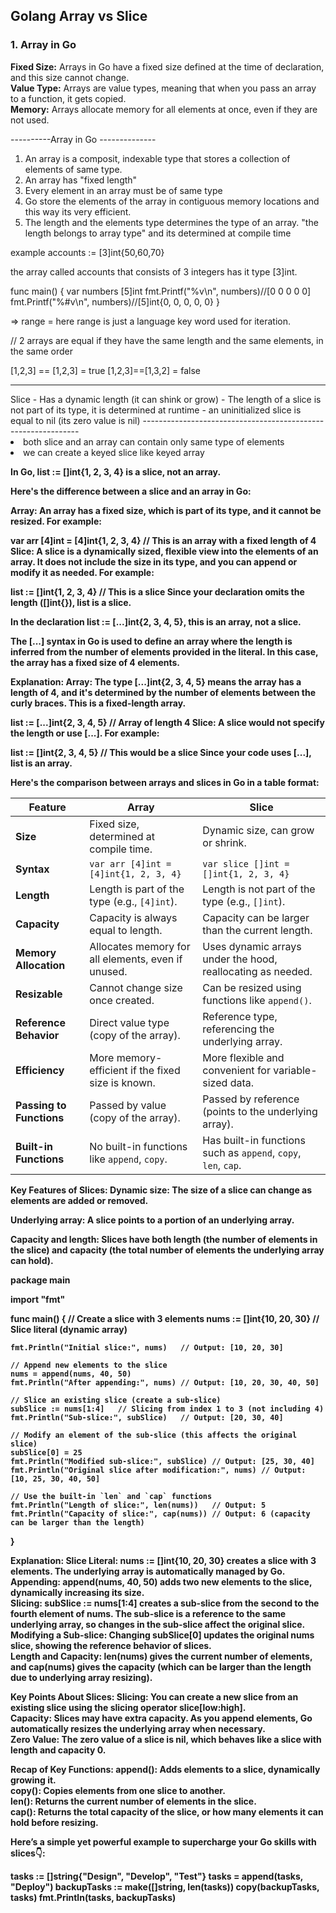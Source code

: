 <h2>Golang Array vs Slice</h2>

<h3>1. Array in Go</h3>
<strong>Fixed Size:</strong> Arrays in Go have a fixed size defined at the time of declaration, and this size cannot change.<br>
<strong>Value Type:</strong> Arrays are value types, meaning that when you pass an array to a function, it gets copied.<br>
<strong>Memory:</strong> Arrays allocate memory for all elements at once, even if they are not used.<br>


----------Array in Go --------------

1. An array is a composit, indexable type that stores a collection of elements of same type.
2. An array has "fixed length"
3. Every element in an array must be of same type
4. Go store the elements of the array in contiguous memory locations and this way its very efficient.
5. The length and the elements type determines the type of an array. "the length belongs to array type" and its determined at compile time

example 
accounts := [3]int{50,60,70}

the array called accounts that consists of 3 integers has it type [3]int.

func main() {
	var numbers [5]int
	fmt.Printf("%v\n", numbers)//[0 0 0 0 0]
	fmt.Printf("%#v\n", numbers)//[5]int{0, 0, 0, 0, 0}
}

=> range = here range is just a language key word used for iteration.


// 2 arrays are equal if they have the same length and the same elements, in the same order

[1,2,3] == [1,2,3] = true
[1,2,3]==[1,3,2] = false

<hr>
Slice
- Has a dynamic length (it can  shink or grow)
- The length of a slice is not part of its type, it is determined at runtime
- an uninitialized slice is equal to nil (its zero value is nil)
--------------------------------------------------------------<br>
<li>both slice and an array can contain only same type of elements</li>
<li> we can create a keyed slice like keyed array</li>

<b>In Go, list := []int{1, 2, 3, 4} is a slice, not an array.<b>

Here's the difference between a slice and an array in Go:

Array: An array has a fixed size, which is part of its type, and it cannot be resized. For example:<br>


var arr [4]int = [4]int{1, 2, 3, 4}  // This is an array with a fixed length of 4 <br>
Slice: A slice is a dynamically sized, flexible view into the elements of an array. It does not include the size in its type, and you can append or modify it as needed. For example:<br>


list := []int{1, 2, 3, 4}  // This is a slice
Since your declaration omits the length ([]int{}), list is a slice.

In the declaration list := [...]int{2, 3, 4, 5}, this is an array, not a slice.

The [...] syntax in Go is used to define an array where the length is inferred from the number of elements provided in the literal. In this case, the array has a fixed size of 4 elements.

Explanation:
Array: The type [...]int{2, 3, 4, 5} means the array has a length of 4, and it's determined by the number of elements between the curly braces. This is a fixed-length array.


list := [...]int{2, 3, 4, 5}  // Array of length 4
Slice: A slice would not specify the length or use [...]. For example:


list := []int{2, 3, 4, 5}  // This would be a slice
Since your code uses [...], list is an array.



Here's the comparison between arrays and slices in Go in a table format:

| **Feature**               | **Array**                                                                 | **Slice**                                                             |
|---------------------------|---------------------------------------------------------------------------|----------------------------------------------------------------------|
| **Size**                  | Fixed size, determined at compile time.                                    | Dynamic size, can grow or shrink.                                     |
| **Syntax**                | `var arr [4]int = [4]int{1, 2, 3, 4}`                                      | `var slice []int = []int{1, 2, 3, 4}`                                 |
| **Length**                | Length is part of the type (e.g., `[4]int`).                               | Length is not part of the type (e.g., `[]int`).                       |
| **Capacity**              | Capacity is always equal to length.                                        | Capacity can be larger than the current length.                       |
| **Memory Allocation**     | Allocates memory for all elements, even if unused.                         | Uses dynamic arrays under the hood, reallocating as needed.           |
| **Resizable**             | Cannot change size once created.                                           | Can be resized using functions like `append()`.                       |
| **Reference Behavior**    | Direct value type (copy of the array).                                     | Reference type, referencing the underlying array.                     |
| **Efficiency**            | More memory-efficient if the fixed size is known.                          | More flexible and convenient for variable-sized data.                 |
| **Passing to Functions**  | Passed by value (copy of the array).                                       | Passed by reference (points to the underlying array).                 |
| **Built-in Functions**    | No built-in functions like `append`, `copy`.                               | Has built-in functions such as `append`, `copy`, `len`, `cap`.        |


Key Features of Slices:
Dynamic size: The size of a slice can change as elements are added or removed.

Underlying array: A slice points to a portion of an underlying array.

Capacity and length: Slices have both length (the number of elements in the slice) and capacity (the total number of elements the underlying array can hold).

package main

import "fmt"

func main() {
    // Create a slice with 3 elements
    nums := []int{10, 20, 30}  // Slice literal (dynamic array)
    
    fmt.Println("Initial slice:", nums)   // Output: [10, 20, 30]

    // Append new elements to the slice
    nums = append(nums, 40, 50)
    fmt.Println("After appending:", nums) // Output: [10, 20, 30, 40, 50]

    // Slice an existing slice (create a sub-slice)
    subSlice := nums[1:4]   // Slicing from index 1 to 3 (not including 4)
    fmt.Println("Sub-slice:", subSlice)   // Output: [20, 30, 40]

    // Modify an element of the sub-slice (this affects the original slice)
    subSlice[0] = 25
    fmt.Println("Modified sub-slice:", subSlice) // Output: [25, 30, 40]
    fmt.Println("Original slice after modification:", nums) // Output: [10, 25, 30, 40, 50]

    // Use the built-in `len` and `cap` functions
    fmt.Println("Length of slice:", len(nums))   // Output: 5
    fmt.Println("Capacity of slice:", cap(nums)) // Output: 6 (capacity can be larger than the length)
}

Explanation:
Slice Literal: nums := []int{10, 20, 30} creates a slice with 3 elements. The underlying array is automatically managed by Go.<br>
Appending: append(nums, 40, 50) adds two new elements to the slice, dynamically increasing its size.<br>
Slicing: subSlice := nums[1:4] creates a sub-slice from the second to the fourth element of nums. The sub-slice is a reference to the same underlying array, so changes in the sub-slice affect the original slice.<br>
Modifying a Sub-slice: Changing subSlice[0] updates the original nums slice, showing the reference behavior of slices.<br>
Length and Capacity: len(nums) gives the current number of elements, and cap(nums) gives the capacity (which can be larger than the length due to underlying array resizing).<br>

<strong>Key Points About Slices:</strong>
Slicing: You can create a new slice from an existing slice using the slicing operator slice[low:high].<br>
Capacity: Slices may have extra capacity. As you append elements, Go automatically resizes the underlying array when necessary.<br>
Zero Value: The zero value of a slice is nil, which behaves like a slice with length and capacity 0.<br>


<b>Recap of Key Functions:<b>
append(): Adds elements to a slice, dynamically growing it.<br>
copy(): Copies elements from one slice to another.<br>
len(): Returns the current number of elements in the slice.<br>
cap(): Returns the total capacity of the slice, or how many elements it can hold before resizing.<br>

Here’s a simple yet powerful example to supercharge your Go skills with slices👇:

tasks := []string{"Design", "Develop", "Test"}
tasks = append(tasks, "Deploy")
backupTasks := make([]string, len(tasks))
copy(backupTasks, tasks)
fmt.Println(tasks, backupTasks)

